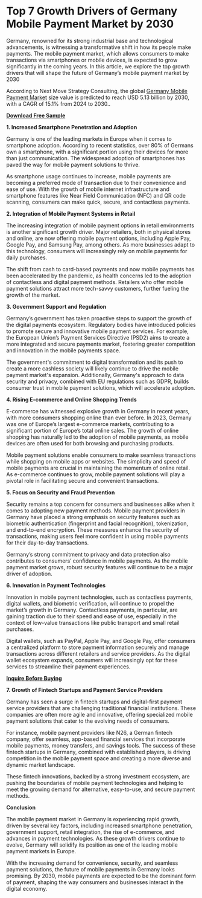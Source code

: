 # Top 7 Growth Drivers of Germany Mobile Payment Market by 2030

Germany, renowned for its strong industrial base and technological advancements, is witnessing a transformative shift in how its people make payments. The mobile payment market, which allows consumers to make transactions via smartphones or mobile devices, is expected to grow significantly in the coming years. In this article, we explore the top growth drivers that will shape the future of Germany’s mobile payment market by 2030

According to Next Move Strategy Consulting, the global [Germany Mobile Payment Market](https://www.nextmsc.com/report/germany-mobile-payment-market) size value is predicted to reach USD 5.13 billion by 2030, with a CAGR of 15.1% from 2024 to 2030..

[**Download Free Sample**](https://www.nextmsc.com/germany-mobile-payment-market/request-sample)

**1. Increased Smartphone Penetration and Adoption**

Germany is one of the leading markets in Europe when it comes to smartphone adoption. According to recent statistics, over 80% of Germans own a smartphone, with a significant portion using their devices for more than just communication. The widespread adoption of smartphones has paved the way for mobile payment solutions to thrive.

As smartphone usage continues to increase, mobile payments are becoming a preferred mode of transaction due to their convenience and ease of use. With the growth of mobile internet infrastructure and smartphone features like Near Field Communication (NFC) and QR code scanning, consumers can make quick, secure, and contactless payments.

**2. Integration of Mobile Payment Systems in Retail**

The increasing integration of mobile payment options in retail environments is another significant growth driver. Major retailers, both in physical stores and online, are now offering mobile payment options, including Apple Pay, Google Pay, and Samsung Pay, among others. As more businesses adapt to this technology, consumers will increasingly rely on mobile payments for daily purchases.

The shift from cash to card-based payments and now mobile payments has been accelerated by the pandemic, as health concerns led to the adoption of contactless and digital payment methods. Retailers who offer mobile payment solutions attract more tech-savvy customers, further fueling the growth of the market.

**3. Government Support and Regulation**

Germany’s government has taken proactive steps to support the growth of the digital payments ecosystem. Regulatory bodies have introduced policies to promote secure and innovative mobile payment services. For example, the European Union’s Payment Services Directive (PSD2) aims to create a more integrated and secure payments market, fostering greater competition and innovation in the mobile payments space.

The government's commitment to digital transformation and its push to create a more cashless society will likely continue to drive the mobile payment market's expansion. Additionally, Germany's approach to data security and privacy, combined with EU regulations such as GDPR, builds consumer trust in mobile payment solutions, which will accelerate adoption.

**4. Rising E-commerce and Online Shopping Trends**

E-commerce has witnessed explosive growth in Germany in recent years, with more consumers shopping online than ever before. In 2023, Germany was one of Europe’s largest e-commerce markets, contributing to a significant portion of Europe’s total online sales. The growth of online shopping has naturally led to the adoption of mobile payments, as mobile devices are often used for both browsing and purchasing products.

Mobile payment solutions enable consumers to make seamless transactions while shopping on mobile apps or websites. The simplicity and speed of mobile payments are crucial in maintaining the momentum of online retail. As e-commerce continues to grow, mobile payment solutions will play a pivotal role in facilitating secure and convenient transactions.

**5. Focus on Security and Fraud Prevention**

Security remains a top concern for consumers and businesses alike when it comes to adopting new payment methods. Mobile payment providers in Germany have placed a strong emphasis on security features such as biometric authentication (fingerprint and facial recognition), tokenization, and end-to-end encryption. These measures enhance the security of transactions, making users feel more confident in using mobile payments for their day-to-day transactions.

Germany’s strong commitment to privacy and data protection also contributes to consumers’ confidence in mobile payments. As the mobile payment market grows, robust security features will continue to be a major driver of adoption.

**6. Innovation in Payment Technologies**

Innovation in mobile payment technologies, such as contactless payments, digital wallets, and biometric verification, will continue to propel the market’s growth in Germany. Contactless payments, in particular, are gaining traction due to their speed and ease of use, especially in the context of low-value transactions like public transport and small retail purchases.

Digital wallets, such as PayPal, Apple Pay, and Google Pay, offer consumers a centralized platform to store payment information securely and manage transactions across different retailers and service providers. As the digital wallet ecosystem expands, consumers will increasingly opt for these services to streamline their payment experiences.

[**Inquire Before Buying**](https://www.nextmsc.com/germany-mobile-payment-market/inquire-before-buying)

**7. Growth of Fintech Startups and Payment Service Providers**

Germany has seen a surge in fintech startups and digital-first payment service providers that are challenging traditional financial institutions. These companies are often more agile and innovative, offering specialized mobile payment solutions that cater to the evolving needs of consumers.

For instance, mobile payment providers like N26, a German fintech company, offer seamless, app-based financial services that incorporate mobile payments, money transfers, and savings tools. The success of these fintech startups in Germany, combined with established players, is driving competition in the mobile payment space and creating a more diverse and dynamic market landscape.

These fintech innovations, backed by a strong investment ecosystem, are pushing the boundaries of mobile payment technologies and helping to meet the growing demand for alternative, easy-to-use, and secure payment methods.

**Conclusion**

The mobile payment market in Germany is experiencing rapid growth, driven by several key factors, including increased smartphone penetration, government support, retail integration, the rise of e-commerce, and advances in payment technologies. As these growth drivers continue to evolve, Germany will solidify its position as one of the leading mobile payment markets in Europe.

With the increasing demand for convenience, security, and seamless payment solutions, the future of mobile payments in Germany looks promising. By 2030, mobile payments are expected to be the dominant form of payment, shaping the way consumers and businesses interact in the digital economy.
